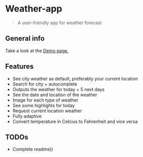 # Weather-app
> A user-friendly app for weather forecast 

## General info
Take a look at the [Demo page.](https://ic3top.github.io/devChallenges/weather-app/dist/)

## Features
* See city weather as default, preferably your current location
* Search for city + autocomplete
* Outputs the weather for today + 5 next days
* See the date and location of the weather
* Image for each type of weather
* See some highlights for today
* Request current location weather
* Fully adaptive
* Convert temperature in Celcius to Fahrenheit and vice versa

## TODOs
* Complete readme))

